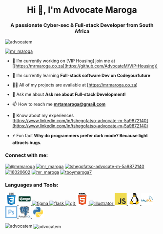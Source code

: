 <h1 align="center">Hi 👋, I'm Advocate Maroga</h1>
<h3 align="center">A passionate Cyber-sec & Full-stack Developer from South Africa</h3>

<p align="left"> <img src="https://komarev.com/ghpvc/?username=advocatem&label=Profile%20views&color=0e75b6&style=flat" alt="advocatem" /> </p>

<p align="left"> <a href="https://twitter.com/mr_maroga" target="blank"><img src="https://img.shields.io/twitter/follow/mr_maroga?logo=twitter&style=for-the-badge" alt="mr_maroga" /></a> </p>

- 🔭 I’m currently working on [VIP Housing] join me at [[https://mrmaroga.co.za](https://github.com/AdvocateM/VIP-Housing))

- 🌱 I’m currently learning **Full-stack software Dev on Codeyourfuture**

- 👨‍💻 All of my projects are available at [https://mrmaroga.co.za)

- 💬 Ask me about **Ask me about Full-stack Development!**

- 📫 How to reach me **mrtamaroga@gmail.com**

- 📄 Know about my experiences [https://www.linkedin.com/in/tshegofatso-advocate-m-5a9872140](https://www.linkedin.com/in/tshegofatso-advocate-m-5a9872140)

- ⚡ Fun fact **Why do programmers prefer dark mode? Because light attracts bugs.**

<h3 align="left">Connect with me:</h3>
<p align="left">
<a href="https://codepen.io/@mrmaroga" target="blank"><img align="center" src="https://raw.githubusercontent.com/rahuldkjain/github-profile-readme-generator/master/src/images/icons/Social/codepen.svg" alt="@mrmaroga" height="30" width="40" /></a>
<a href="https://twitter.com/mr_maroga" target="blank"><img align="center" src="https://raw.githubusercontent.com/rahuldkjain/github-profile-readme-generator/master/src/images/icons/Social/twitter.svg" alt="mr_maroga" height="30" width="40" /></a>
<a href="https://linkedin.com/in/tshegofatso-advocate-m-5a9872140" target="blank"><img align="center" src="https://raw.githubusercontent.com/rahuldkjain/github-profile-readme-generator/master/src/images/icons/Social/linked-in-alt.svg" alt="tshegofatso-advocate-m-5a9872140" height="30" width="40" /></a>
<a href="https://stackoverflow.com/users/16020602" target="blank"><img align="center" src="https://raw.githubusercontent.com/rahuldkjain/github-profile-readme-generator/master/src/images/icons/Social/stack-overflow.svg" alt="16020602" height="30" width="40" /></a>
<a href="https://instagram.com/mr_maroga" target="blank"><img align="center" src="https://raw.githubusercontent.com/rahuldkjain/github-profile-readme-generator/master/src/images/icons/Social/instagram.svg" alt="mr_maroga" height="30" width="40" /></a>
<a href="https://www.hackerrank.com/tboymaroga7" target="blank"><img align="center" src="https://raw.githubusercontent.com/rahuldkjain/github-profile-readme-generator/master/src/images/icons/Social/hackerrank.svg" alt="tboymaroga7" height="30" width="40" /></a>
</p>

<h3 align="left">Languages and Tools:</h3>
<p align="left"> <a href="https://www.w3schools.com/css/" target="_blank" rel="noreferrer"> <img src="https://raw.githubusercontent.com/devicons/devicon/master/icons/css3/css3-original-wordmark.svg" alt="css3" width="40" height="40"/> </a> <a href="https://www.djangoproject.com/" target="_blank" rel="noreferrer"> <img src="https://raw.githubusercontent.com/devicons/devicon/master/icons/django/django-original.svg" alt="django" width="40" height="40"/> </a> <a href="https://www.figma.com/" target="_blank" rel="noreferrer"> <img src="https://www.vectorlogo.zone/logos/figma/figma-icon.svg" alt="figma" width="40" height="40"/> </a> <a href="https://flask.palletsprojects.com/" target="_blank" rel="noreferrer"> <img src="https://www.vectorlogo.zone/logos/pocoo_flask/pocoo_flask-icon.svg" alt="flask" width="40" height="40"/> </a> <a href="https://git-scm.com/" target="_blank" rel="noreferrer"> <img src="https://www.vectorlogo.zone/logos/git-scm/git-scm-icon.svg" alt="git" width="40" height="40"/> </a> <a href="https://www.w3.org/html/" target="_blank" rel="noreferrer"> <img src="https://raw.githubusercontent.com/devicons/devicon/master/icons/html5/html5-original-wordmark.svg" alt="html5" width="40" height="40"/> </a> <a href="https://www.adobe.com/in/products/illustrator.html" target="_blank" rel="noreferrer"> <img src="https://www.vectorlogo.zone/logos/adobe_illustrator/adobe_illustrator-icon.svg" alt="illustrator" width="40" height="40"/> </a> <a href="https://developer.mozilla.org/en-US/docs/Web/JavaScript" target="_blank" rel="noreferrer"> <img src="https://raw.githubusercontent.com/devicons/devicon/master/icons/javascript/javascript-original.svg" alt="javascript" width="40" height="40"/> </a> <a href="https://www.linux.org/" target="_blank" rel="noreferrer"> <img src="https://raw.githubusercontent.com/devicons/devicon/master/icons/linux/linux-original.svg" alt="linux" width="40" height="40"/> </a> <a href="https://www.mysql.com/" target="_blank" rel="noreferrer"> <img src="https://raw.githubusercontent.com/devicons/devicon/master/icons/mysql/mysql-original-wordmark.svg" alt="mysql" width="40" height="40"/> </a> <a href="https://www.photoshop.com/en" target="_blank" rel="noreferrer"> <img src="https://raw.githubusercontent.com/devicons/devicon/master/icons/photoshop/photoshop-line.svg" alt="photoshop" width="40" height="40"/> </a> <a href="https://www.postgresql.org" target="_blank" rel="noreferrer"> <img src="https://raw.githubusercontent.com/devicons/devicon/master/icons/postgresql/postgresql-original-wordmark.svg" alt="postgresql" width="40" height="40"/> </a> <a href="https://www.python.org" target="_blank" rel="noreferrer"> <img src="https://raw.githubusercontent.com/devicons/devicon/master/icons/python/python-original.svg" alt="python" width="40" height="40"/> </a> </p>

<p><img align="left" src="https://github-readme-stats.vercel.app/api/top-langs?username=advocatem&show_icons=true&locale=en&layout=compact" alt="advocatem" /></p>

<p>&nbsp;<img align="center" src="https://github-readme-stats.vercel.app/api?username=advocatem&show_icons=true&locale=en" alt="advocatem" /></p>

